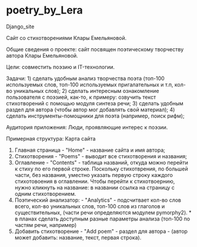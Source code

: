 # poetry_by_Lera
Django_site

Сайт со стихотворениями Клары Емельяновой.

Общие сведения о проекте: сайт посвящен поэтическому творчеству автора Клары Емельяновой.

Цели: совместить поэзию и IT-технологии.

Задачи: 1) сделать удобным анализ творчества поэта (топ-100 используемых слов, топ-100 используемых пригалательных и т.п, кол-во уникальных слов);
2) сделать интересным ознакомление пользователя с поэзией, как-то, к примеру: озвучить текст стихотворений с помощью модуля синтеза речи;
3) сделать удобным раздел для автора (чтобы автор мог добавлять свой материал);
4) сделать инструменты-помощники для поэта (например, поиск рифм);

Аудитория приложения:
Люди, проявляющие интерес к поэзии.

Примерная структура:
Карта сайта

1. Главная страница - "Home" - название сайта и имя автора;
2. Стихотворения - "Poems" - выводит все стихотворения и названия;
3. Оглавление - "Contents" - таблица названий, откуда можно перейти к стиху по его первой строке. Поскольку стихотврения, по большей части, без названия, уместно указать первую строку каждого стихотовоения в оглавлении. Чтобы перейти к стихотвоернию, нужно кликнуть на название: в названии ссылка на страницу с одним стихотворением.
4. Поэтический анализатор: - "Analytics" - подсчитвает кол-во слов всего, кол-во уникальных слов, топ-100 слов из глаголов и существительных, (части речи определяются модулем pymorphy2). * в планах сделать доступным разные параметры анализа (топ-100 по частям речи, например)
5. Добавить стихотворение - "Add poem" - раздел для автора - (автор может добавить: название, текст, первая строка).
